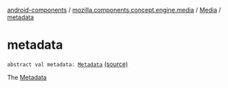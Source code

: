 [android-components](../../index.md) / [mozilla.components.concept.engine.media](../index.md) / [Media](index.md) / [metadata](./metadata.md)

# metadata

`abstract val metadata: `[`Metadata`](-metadata/index.md) [(source)](https://github.com/mozilla-mobile/android-components/blob/master/components/concept/engine/src/main/java/mozilla/components/concept/engine/media/Media.kt#L43)

The [Metadata](-metadata/index.md)


